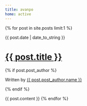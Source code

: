 ```yaml
---
title: avanpo
home: active
---
```


{% for post in site.posts limit:1 %}
<p class="date">{{ post.date | date_to_string }}</p>
<h1><a href="{{ post.url }}">{{ post.title }}</a></h1>

{% if post.post_author %}
<p class="author">Written by <a href="{{ post.post_author.link }}">{{ post.post_author.name }}</a></p>
{% endif %}

{{ post.content }}
{% endfor %}
